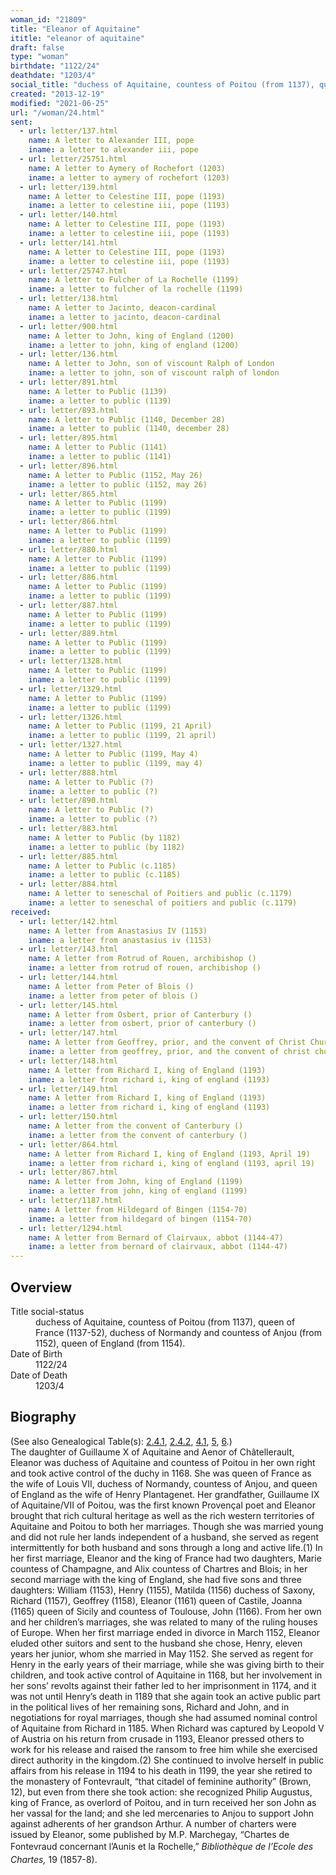 ```yaml
---
woman_id: "21809"
title: "Eleanor of Aquitaine"
ititle: "eleanor of aquitaine"
draft: false
type: "woman"
birthdate: "1122/24"
deathdate: "1203/4"
social_title: "duchess of Aquitaine, countess of Poitou (from 1137), queen of France (1137-52), duchess of Normandy and countess of Anjou (from 1152), queen of England (from 1154)."
created: "2013-12-19"
modified: "2021-06-25"
url: "/woman/24.html"
sent:
  - url: letter/137.html
    name: A letter to Alexander III, pope
    iname: a letter to alexander iii, pope
  - url: letter/25751.html
    name: A letter to Aymery of Rochefort (1203)
    iname: a letter to aymery of rochefort (1203)
  - url: letter/139.html
    name: A letter to Celestine III, pope (1193)
    iname: a letter to celestine iii, pope (1193)
  - url: letter/140.html
    name: A letter to Celestine III, pope (1193)
    iname: a letter to celestine iii, pope (1193)
  - url: letter/141.html
    name: A letter to Celestine III, pope (1193)
    iname: a letter to celestine iii, pope (1193)
  - url: letter/25747.html
    name: A letter to Fulcher of La Rochelle (1199)
    iname: a letter to fulcher of la rochelle (1199)
  - url: letter/138.html
    name: A letter to Jacinto, deacon-cardinal
    iname: a letter to jacinto, deacon-cardinal
  - url: letter/900.html
    name: A letter to John, king of England (1200)
    iname: a letter to john, king of england (1200)
  - url: letter/136.html
    name: A letter to John, son of viscount Ralph of London
    iname: a letter to john, son of viscount ralph of london
  - url: letter/891.html
    name: A letter to Public (1139)
    iname: a letter to public (1139)
  - url: letter/893.html
    name: A letter to Public (1140, December 28)
    iname: a letter to public (1140, december 28)
  - url: letter/895.html
    name: A letter to Public (1141)
    iname: a letter to public (1141)
  - url: letter/896.html
    name: A letter to Public (1152, May 26)
    iname: a letter to public (1152, may 26)
  - url: letter/865.html
    name: A letter to Public (1199)
    iname: a letter to public (1199)
  - url: letter/866.html
    name: A letter to Public (1199)
    iname: a letter to public (1199)
  - url: letter/880.html
    name: A letter to Public (1199)
    iname: a letter to public (1199)
  - url: letter/886.html
    name: A letter to Public (1199)
    iname: a letter to public (1199)
  - url: letter/887.html
    name: A letter to Public (1199)
    iname: a letter to public (1199)
  - url: letter/889.html
    name: A letter to Public (1199)
    iname: a letter to public (1199)
  - url: letter/1328.html
    name: A letter to Public (1199)
    iname: a letter to public (1199)
  - url: letter/1329.html
    name: A letter to Public (1199)
    iname: a letter to public (1199)
  - url: letter/1326.html
    name: A letter to Public (1199, 21 April)
    iname: a letter to public (1199, 21 april)
  - url: letter/1327.html
    name: A letter to Public (1199, May 4)
    iname: a letter to public (1199, may 4)
  - url: letter/888.html
    name: A letter to Public (?)
    iname: a letter to public (?)
  - url: letter/890.html
    name: A letter to Public (?)
    iname: a letter to public (?)
  - url: letter/883.html
    name: A letter to Public (by 1182)
    iname: a letter to public (by 1182)
  - url: letter/885.html
    name: A letter to Public (c.1185)
    iname: a letter to public (c.1185)
  - url: letter/884.html
    name: A letter to seneschal of Poitiers and public (c.1179)
    iname: a letter to seneschal of poitiers and public (c.1179)
received:
  - url: letter/142.html
    name: A letter from Anastasius IV (1153)
    iname: a letter from anastasius iv (1153)
  - url: letter/143.html
    name: A letter from Rotrud of Rouen, archibishop ()
    iname: a letter from rotrud of rouen, archibishop ()
  - url: letter/144.html
    name: A letter from Peter of Blois ()
    iname: a letter from peter of blois ()
  - url: letter/145.html
    name: A letter from Osbert, prior of Canterbury ()
    iname: a letter from osbert, prior of canterbury ()
  - url: letter/147.html
    name: A letter from Geoffrey, prior, and the convent of Christ Church, Canterbury (January 1192)
    iname: a letter from geoffrey, prior, and the convent of christ church, canterbury (january 1192)
  - url: letter/148.html
    name: A letter from Richard I, king of England (1193)
    iname: a letter from richard i, king of england (1193)
  - url: letter/149.html
    name: A letter from Richard I, king of England (1193)
    iname: a letter from richard i, king of england (1193)
  - url: letter/150.html
    name: A letter from the convent of Canterbury ()
    iname: a letter from the convent of canterbury ()
  - url: letter/864.html
    name: A letter from Richard I, king of England (1193, April 19)
    iname: a letter from richard i, king of england (1193, april 19)
  - url: letter/867.html
    name: A letter from John, king of England (1199)
    iname: a letter from john, king of england (1199)
  - url: letter/1187.html
    name: A letter from Hildegard of Bingen (1154-70)
    iname: a letter from hildegard of bingen (1154-70)
  - url: letter/1294.html
    name: A letter from Bernard of Clairvaux, abbot (1144-47)
    iname: a letter from bernard of clairvaux, abbot (1144-47)
---
```

<h2 class="mt-4">Overview</h2><dt>Title social-status</dt><dd>duchess of Aquitaine, countess of Poitou (from 1137), queen of France (1137-52), duchess of Normandy and countess of Anjou (from 1152), queen of England (from 1154).</dd><dt>Date of Birth</dt><dd>1122/24</dd><dt>Date of Death</dt><dd>1203/4</dd><h2 class="mt-4">Biography</h2>(See also Genealogical Table(s): <a href="https://epistolae.ctl.columbia.edu/content/genealogy-henryfrance#n24">2.4.1</a>, <a href="https://epistolae.ctl.columbia.edu/content/genealogy-flanders#n24">2.4.2</a>, <a href="https://epistolae.ctl.columbia.edu/content/genealogy-adelaide#n24">4.1</a>, <a href="https://epistolae.ctl.columbia.edu/content/genealogy-humbert#n24">5</a>, <a href="https://epistolae.ctl.columbia.edu/content/genealogy-bernard#n24">6</a>.)<br>The daughter of Guillaume X of Aquitaine and Aenor of Châtellerault, Eleanor was duchess of Aquitaine and countess of Poitou in her own right and took active control of the duchy in 1168. She was queen of France as the wife of Louis VII, duchess of Normandy, countess of Anjou, and queen of England as the wife of Henry Plantagenet. Her grandfather, Guillaume IX of Aquitaine/VII of Poitou, was the first known Provençal poet and Eleanor brought that rich cultural heritage as well as the rich western territories of Aquitaine and Poitou to both her marriages. Though she was married young and did not rule her lands independent of a husband, she served as regent intermittently for both husband and sons through a long and active life.(1) In her first marriage, Eleanor and the king of France had two daughters, Marie countess of Champagne, and Alix countess of Chartres and Blois; in her second marriage with the king of England, she had five sons and three daughters: William (1153), Henry (1155), Matilda (1156) duchess of Saxony, Richard (1157), Geoffrey (1158), Eleanor (1161) queen of Castile, Joanna (1165) queen of Sicily and countess of Toulouse, John (1166). From her own and her children’s marriages, she was related to many of the ruling houses of Europe. When her first marriage ended in divorce in March 1152, Eleanor eluded other suitors and sent to the husband she chose, Henry, eleven years her junior, whom she married in May 1152. She served as regent for Henry in the early years of their marriage, while she was giving birth to their children, and took active control of Aquitaine in 1168, but her involvement in her sons’ revolts against their father led to her imprisonment in 1174, and it was not until Henry’s death in 1189 that she again took an active public part in the political lives of her remaining sons, Richard and John, and in negotiations for royal marriages, though she had assumed nominal control of Aquitaine from Richard in 1185. When Richard was captured by Leopold V of Austria on his return from crusade in 1193, Eleanor pressed others to work for his release and raised the ransom to free him while she exercised direct authority in the kingdom.(2) She continued to involve herself in public affairs from his release in 1194 to his death in 1199, the year she retired to the monastery of Fontevrault, “that citadel of feminine authority” (Brown, 12), but even from there she took action: she recognized Philip Augustus, king of France, as overlord of Poitou, and in turn received her son John as her vassal for the land; and she led mercenaries to Anjou to support John against adherents of her grandson Arthur. A number of charters were issued by Eleanor, some published by M.P. Marchegay, “Chartes de Fontevraud concernant l’Aunis et la Rochelle,” <em style="line-height: 1.5; background-color: transparent;">Bibliothèque de l’Ecole des Chartes,</em> 19 (1857-8).</p>